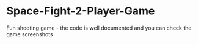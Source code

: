 # Space-Fight-2-Player-Game
Fun shooting game - the code is well documented and you can check the game screenshots
